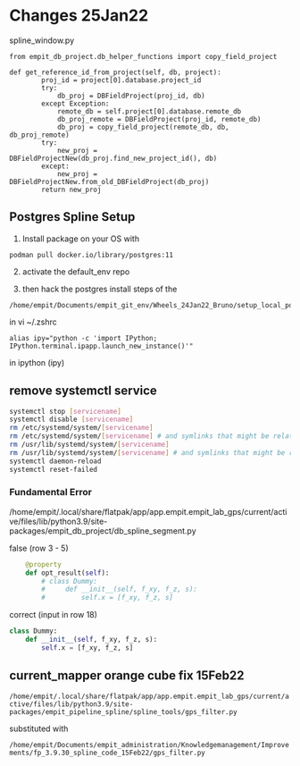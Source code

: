 # Changes 25Jan22

spline_window.py

```
from empit_db_project.db_helper_functions import copy_field_project
```

```
def get_reference_id_from_project(self, db, project):
        proj_id = project[0].database.project_id
        try:
            db_proj = DBFieldProject(proj_id, db)
        except Exception:
            remote_db = self.project[0].database.remote_db
            db_proj_remote = DBFieldProject(proj_id, remote_db)
            db_proj = copy_field_project(remote_db, db, db_proj_remote)
        try:
            new_proj = DBFieldProjectNew(db_proj.find_new_project_id(), db)
        except:
            new_proj = DBFieldProjectNew.from_old_DBFieldProject(db_proj)
        return new_proj
```

## Postgres Spline Setup

1. Install package on your OS with

```
podman pull docker.io/library/postgres:11
```

2. activate the default_env repo

3. then hack the postgres install steps of the 

```
/home/empit/Documents/empit_git_env/Wheels_24Jan22_Bruno/setup_local_postgresql_db.py
```

in vi ~/.zshrc

```
alias ipy="python -c 'import IPython; IPython.terminal.ipapp.launch_new_instance()'"
```

in ipython (ipy)

## remove systemctl service

```bash
systemctl stop [servicename]
systemctl disable [servicename]
rm /etc/systemd/system/[servicename]
rm /etc/systemd/system/[servicename] # and symlinks that might be related
rm /usr/lib/systemd/system/[servicename] 
rm /usr/lib/systemd/system/[servicename] # and symlinks that might be related
systemctl daemon-reload
systemctl reset-failed
```

### Fundamental Error

/home/empit/.local/share/flatpak/app/app.empit.empit_lab_gps/current/active/files/lib/python3.9/site-packages/empit_db_project/db_spline_segment.py

false (row 3 - 5)

```python
    @property
    def opt_result(self):
        # class Dummy:
        #     def __init__(self, f_xy, f_z, s):
        #         self.x = [f_xy, f_z, s]
```

correct  (input in row 18)

```python
class Dummy:
    def __init__(self, f_xy, f_z, s):
        self.x = [f_xy, f_z, s]
```



## current_mapper orange cube fix 15Feb22

`/home/empit/.local/share/flatpak/app/app.empit.empit_lab_gps/current/active/files/lib/python3.9/site-packages/empit_pipeline_spline/spline_tools/gps_filter.py`

substituted with

`/home/empit/Documents/empit_administration/Knowledgemanagement/Improvements/fp_3.9.30_spline_code_15Feb22/gps_filter.py`
